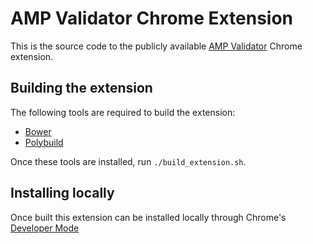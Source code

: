 <!---
Copyright 2016 The AMP HTML Authors. All Rights Reserved.

Licensed under the Apache License, Version 2.0 (the "License");
you may not use this file except in compliance with the License.
You may obtain a copy of the License at

      http://www.apache.org/licenses/LICENSE-2.0

Unless required by applicable law or agreed to in writing, software
distributed under the License is distributed on an "AS-IS" BASIS,
WITHOUT WARRANTIES OR CONDITIONS OF ANY KIND, either express or implied.
See the License for the specific language governing permissions and
limitations under the License.
-->

# AMP Validator Chrome Extension

This is the source code to the publicly available
[AMP Validator](https://chrome.google.com/webstore/detail/amp-validator/nmoffdblmcmgeicmolmhobpoocbbmknc)
Chrome extension.

## Building the extension

The following tools are required to build the extension:

- [Bower](https://bower.io/)
- [Polybuild](https://github.com/PolymerLabs/polybuild)

Once these tools are installed, run `./build_extension.sh`.

## Installing locally

Once built this extension can be installed locally through Chrome's
[Developer Mode](https://developer.chrome.com/extensions/faq#faq-dev-01)
